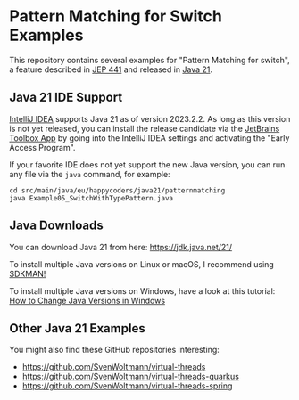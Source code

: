 # Pattern Matching for Switch Examples

This repository contains several examples for "Pattern Matching for switch", 
a feature described in [JEP 441](https://openjdk.org/jeps/441) 
and released in [Java 21](https://www.happycoders.eu/java/java-21-features/). 

## Java 21 IDE Support

[IntelliJ IDEA](https://www.jetbrains.com/idea/) supports Java 21 as of version 2023.2.2.
As long as this version is not yet released, 
you can install the release candidate via the [JetBrains Toolbox App](https://www.jetbrains.com/toolbox-app/)
by going into the IntelliJ IDEA settings and activating the "Early Access Program".

If your favorite IDE does not yet support the new Java version, 
you can run any file via the `java` command, for example:

```
cd src/main/java/eu/happycoders/java21/patternmatching
java Example05_SwitchWithTypePattern.java
```

## Java Downloads

You can download Java 21 from here: https://jdk.java.net/21/

To install multiple Java versions on Linux or macOS, I recommend using [SDKMAN!](https://sdkman.io/)

To install multiple Java versions on Windows, 
have a look at this tutorial: [How to Change Java Versions in Windows](https://www.happycoders.eu/java/how-to-switch-multiple-java-versions-windows/)


## Other Java 21 Examples

You might also find these GitHub repositories interesting:

* https://github.com/SvenWoltmann/virtual-threads
* https://github.com/SvenWoltmann/virtual-threads-quarkus
* https://github.com/SvenWoltmann/virtual-threads-spring
